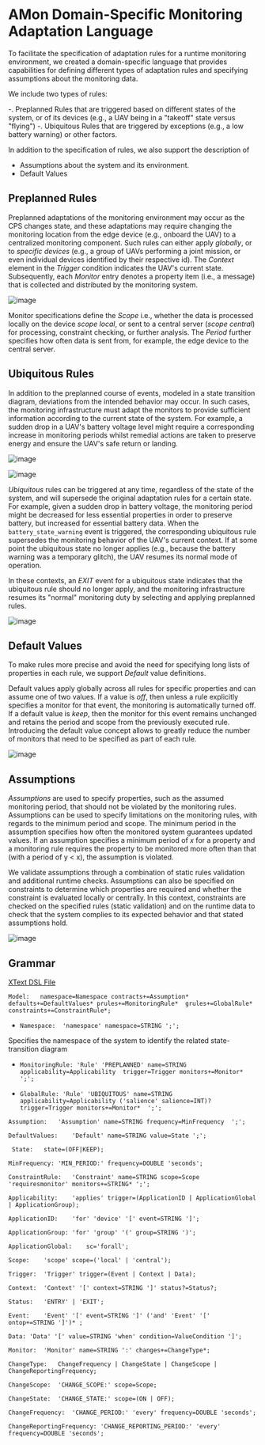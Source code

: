 
# AMon Domain-Specific Monitoring Adaptation Language

To facilitate the specification of adaptation rules for a runtime monitoring environment, we created a domain-specific language that provides capabilities for defining different types of adaptation rules and specifying assumptions about the monitoring data.

We include two types of rules:

-. Preplanned Rules that are triggered based on different states of the system, or of its devices (e.g., a UAV being in a "takeoff" state versus "flying")
-. Ubiquitous Rules that are triggered by exceptions (e.g., a low battery warning) or other factors.

In addition to the specification of rules, we also support the description of 
- Assumptions about the system and its environment.
- Default Values



## Preplanned Rules

Preplanned adaptations of the monitoring environment may occur as the CPS  changes state, and these adaptations may require changing the monitoring location from the edge device (e.g., onboard the UAV) to a  centralized monitoring component.
Such rules can either apply _globally_, or to _specific devices_ (e.g., a group of UAVs performing a joint mission, or even individual devices identified by their respective id).
The _Context_ element in the _Trigger_ condition indicates the UAV's current state. 
Subsequently, each  _Monitor_ entry denotes a property item (i.e., a message) that is collected and distributed by the monitoring system. 


![image](https://user-images.githubusercontent.com/24531486/173364191-733f8ffb-e904-4812-9ef8-4f8a11567f8e.png)



Monitor specifications define the _Scope_ i.e., whether the data is processed locally on the device _scope local_, or sent to a central server (_scope central_) for processing, constraint checking, or further analysis.
The _Period_ further specifies how often data is sent from, for example, the edge device to the central server.


## Ubiquitous Rules

In addition to the preplanned course of events, modeled in a state transition diagram, deviations from the intended behavior may occur. In such cases, the monitoring infrastructure must adapt the monitors to provide sufficient information according to the current state of the system.
For example, a sudden drop in a UAV's battery voltage level might require a corresponding increase in monitoring periods whilst remedial actions are taken to preserve energy and ensure the UAV's safe return or landing.

![image](https://user-images.githubusercontent.com/24531486/173364278-535dcc2c-35fc-43f8-894c-a72eba576a17.png)

![image](https://user-images.githubusercontent.com/24531486/173364379-012afc36-6e4b-4df1-b5a3-3a820233cd7f.png)

_Ubiquitous_ rules can be triggered at any time, regardless of the state of the system, and will supersede the original adaptation rules for a certain state. 
For example, given a sudden drop in battery voltage, the monitoring period might be decreased for less essential properties in order to preserve battery, but increased for essential battery data. When the ``battery_state_warning`` event is triggered, the corresponding ubiquitous rule supersedes the monitoring behavior of the UAV's current context.
If at some point the ubiquitous state no longer applies (e.g., because the battery warning was a temporary glitch), the UAV resumes its normal mode of operation.

In these contexts, an _EXIT_ event for a ubiquitous state indicates that the ubiquitous rule should no longer apply, and the monitoring infrastructure resumes its "normal" monitoring duty by selecting and applying preplanned rules.

![image](https://user-images.githubusercontent.com/24531486/173364458-a34c5cc8-3c61-4d3c-aad0-ac93b82f4d19.png)



## Default Values


To make rules more precise and avoid the need for specifying long lists of properties in each rule, we support _Default_ value definitions.


Default values apply globally across all rules for specific properties and can assume one of two values. If a value is _off_, then unless a rule explicitly specifies a monitor for that event, the monitoring is automatically turned off. If a default value is _keep_, then the monitor for this event remains unchanged and retains the period and scope from the previously executed rule. Introducing the default value concept allows to greatly reduce the number of monitors that need to be specified as part of each rule.



![image](https://user-images.githubusercontent.com/24531486/173364525-2e713038-12d3-49a1-8aa2-ee9617648f91.png)



## Assumptions


_Assumptions_ are used to specify properties, such as the assumed monitoring period, that should not be violated by the monitoring rules.
Assumptions can be used to specify limitations on the monitoring rules, with regards to the minimum period and scope.
The minimum period in the assumption specifies how often the monitored system guarantees updated values.
If an assumption specifies a minimum period of $x$ for a property and a monitoring rule requires the property to be monitored more often than that (with a period of y < x), the assumption is violated.

We validate assumptions through a combination of static rules validation and additional runtime checks.
Assumptions can also be specified on constraints to determine which properties are required and whether the constraint is evaluated locally or centrally. In this context, constraints are checked on the specified rules (static validation) and on the runtime data to check that the system complies to its expected behavior and that stated assumptions hold.




![image](https://user-images.githubusercontent.com/24531486/173364593-be9ed830-9398-4a40-ba70-3d781ac7620f.png)





## Grammar

[XText DSL File](Dsl.xtext)


```Model: 	namespace=Namespace contracts+=Assumption* defaults+=DefaultValues* prules+=MonitoringRule*  grules+=GlobalRule* constraints+=ConstraintRule*;```


- ``Namespace:	'namespace' namespace=STRING ';';``

Specifies the namespace of the system to identify the related state-transition diagram


- ``MonitoringRule:	'Rule' 'PREPLANNED' name=STRING applicability=Applicability  trigger=Trigger monitors+=Monitor* ';';``
	
- ``GlobalRule:	'Rule' 'UBIQUITOUS' name=STRING applicability=Applicability ('salience' salience=INT)?  trigger=Trigger monitors+=Monitor*  ';';``



``Assumption: 	'Assumption' name=STRING frequency=MinFrequency  ';';``

``DefaultValues:	'Default' name=STRING value=State ';';``

`` State: 	state=(OFF|KEEP);``



``MinFrequency:	'MIN_PERIOD:' frequency=DOUBLE 'seconds';``

``ConstraintRule:	'Constraint' name=STRING scope=Scope  'requiresmonitor' monitors+=STRING* ';';``

``Applicability:	'applies' trigger=(ApplicationID | ApplicationGlobal | ApplicationGroup);``

``ApplicationID:	'for' 'device' '[' event=STRING ']';``

``ApplicationGroup:	'for' 'group' '(' group=STRING ')';``

``ApplicationGlobal:	sc='forall';``

``Scope:	'scope' scope=('local' | 'central');``


	

``Trigger:	'Trigger' trigger=(Event | Context | Data);``

``Context:	'Context' '[' context=STRING ']' status?=Status?;``

``Status:	'ENTRY' | 'EXIT';``

``Event:	'Event' '[' event=STRING ']' ('and' 'Event' '[' ontop+=STRING ']')* ;``

``Data:	'Data' '[' value=STRING 'when' condition=ValueCondition ']';``


``Monitor:	'Monitor' name=STRING ':' changes+=ChangeType*;``

``ChangeType:	ChangeFrequency | ChangeState | ChangeScope | ChangeReportingFrequency;``

``ChangeScope:	'CHANGE_SCOPE:' scope=Scope;``

``ChangeState:	'CHANGE_STATE:' scope=(ON | OFF);``

``ChangeFrequency:	'CHANGE_PERIOD:' 'every' frequency=DOUBLE 'seconds';``

``ChangeReportingFrequency:	'CHANGE_REPORTING_PERIOD:' 'every' frequency=DOUBLE 'seconds';``
